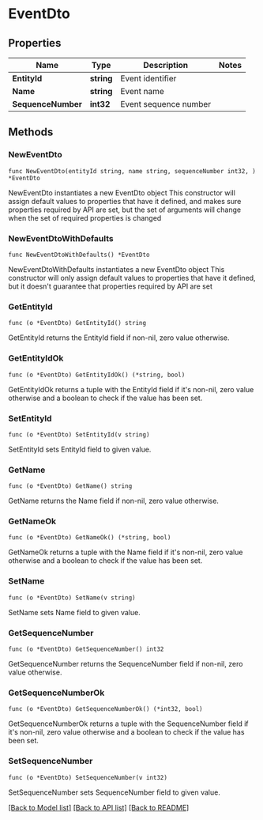# EventDto

## Properties

Name | Type | Description | Notes
------------ | ------------- | ------------- | -------------
**EntityId** | **string** | Event identifier | 
**Name** | **string** | Event name | 
**SequenceNumber** | **int32** | Event sequence number | 

## Methods

### NewEventDto

`func NewEventDto(entityId string, name string, sequenceNumber int32, ) *EventDto`

NewEventDto instantiates a new EventDto object
This constructor will assign default values to properties that have it defined,
and makes sure properties required by API are set, but the set of arguments
will change when the set of required properties is changed

### NewEventDtoWithDefaults

`func NewEventDtoWithDefaults() *EventDto`

NewEventDtoWithDefaults instantiates a new EventDto object
This constructor will only assign default values to properties that have it defined,
but it doesn't guarantee that properties required by API are set

### GetEntityId

`func (o *EventDto) GetEntityId() string`

GetEntityId returns the EntityId field if non-nil, zero value otherwise.

### GetEntityIdOk

`func (o *EventDto) GetEntityIdOk() (*string, bool)`

GetEntityIdOk returns a tuple with the EntityId field if it's non-nil, zero value otherwise
and a boolean to check if the value has been set.

### SetEntityId

`func (o *EventDto) SetEntityId(v string)`

SetEntityId sets EntityId field to given value.


### GetName

`func (o *EventDto) GetName() string`

GetName returns the Name field if non-nil, zero value otherwise.

### GetNameOk

`func (o *EventDto) GetNameOk() (*string, bool)`

GetNameOk returns a tuple with the Name field if it's non-nil, zero value otherwise
and a boolean to check if the value has been set.

### SetName

`func (o *EventDto) SetName(v string)`

SetName sets Name field to given value.


### GetSequenceNumber

`func (o *EventDto) GetSequenceNumber() int32`

GetSequenceNumber returns the SequenceNumber field if non-nil, zero value otherwise.

### GetSequenceNumberOk

`func (o *EventDto) GetSequenceNumberOk() (*int32, bool)`

GetSequenceNumberOk returns a tuple with the SequenceNumber field if it's non-nil, zero value otherwise
and a boolean to check if the value has been set.

### SetSequenceNumber

`func (o *EventDto) SetSequenceNumber(v int32)`

SetSequenceNumber sets SequenceNumber field to given value.



[[Back to Model list]](../README.md#documentation-for-models) [[Back to API list]](../README.md#documentation-for-api-endpoints) [[Back to README]](../README.md)


